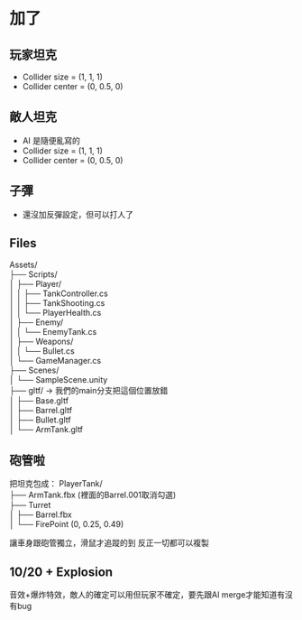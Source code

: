 # 加了
## 玩家坦克
   * Collider size = (1, 1, 1)
   * Collider center = (0, 0.5, 0)
## 敵人坦克
   * AI 是隨便亂寫的
   * Collider size = (1, 1, 1)
   * Collider center = (0, 0.5, 0)
## 子彈
   * 還沒加反彈設定，但可以打人了
## Files 
Assets/  
├── Scripts/  
│   ├── Player/  
│   │   ├── TankController.cs  
│   │   ├── TankShooting.cs  
│   │   └── PlayerHealth.cs  
│   ├── Enemy/  
│   │   └── EnemyTank.cs  
│   ├── Weapons/  
│   │   └── Bullet.cs  
│   └── GameManager.cs  
├── Scenes/  
│   └── SampleScene.unity  
├── gltf/ $\to$ 我們的main分支把這個位置放錯  
│   ├── Base.gltf  
│   ├── Barrel.gltf  
│   ├── Bullet.gltf  
│   └── ArmTank.gltf  

## 砲管啦
把坦克包成：
PlayerTank/  
├── ArmTank.fbx (裡面的Barrel.001取消勾選)  
├── Turret  
│   ├── Barrel.fbx  
│   └── FirePoint (0, 0.25, 0.49)  

讓車身跟砲管獨立，滑鼠才追蹤的到
反正一切都可以複製

## 10/20 + Explosion
音效+爆炸特效，敵人的確定可以用但玩家不確定，要先跟AI merge才能知道有沒有bug


